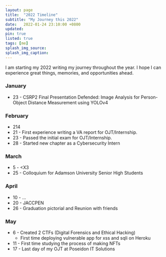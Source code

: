 ```yaml
---
layout: page
title:  "2022 Timeline"
subtitle: "My Journey this 2022"
date:   2022-01-24 23:10:00 +0800
updated: 
pin: true
listed: true
tags: [me]
splash_img_source: 
splash_img_caption: 
---
```


I am starting my 2022 writing my journey throughout the year. I hope I can experience great things, memories, and opportunities ahead.

### January
- 23 - CSRP2 Final Presentation Defended: Image Analysis for Person-Object Distance Measurement using YOLOv4

### February
- 214
- 21 - First experience writing a VA report for OJT/Internship.
- 23 - Passed the initial exam for OJT/Internship.
- 28 - Started new chapter as a Cybersecurity Intern

### March
- 5 - <X3
- 25 - Colloquium for Adamson University Senior High Students

### April
- 10 - ...
- 20 - JACCPEN 
- 26 - Graduation pictorial and Reunion with friends

### May
- 6 - Created 2 CTFs (Digital Forensics and Ethical Hacking)
  - First time deploying vulnerable app for xss and sqli on Heroku
- 11 - First time studying the process of making NFTs
- 17 - Last day of my OJT at Poseidon IT Solutions